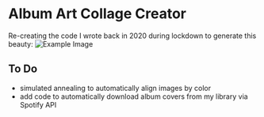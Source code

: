 # Album Art Collage Creator

Re-creating the code I wrote back in 2020 during lockdown to generate this beauty:
![Example Image](../assets/framed_example_result.jpg)

## To Do

- simulated annealing to automatically align images by color
- add code to automatically download album covers from my library via Spotify API

